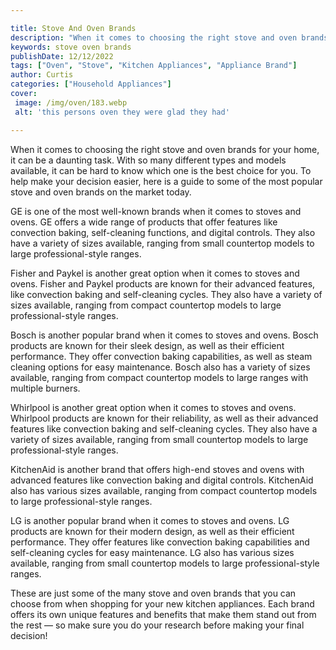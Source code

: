 ```yaml
---

title: Stove And Oven Brands
description: "When it comes to choosing the right stove and oven brands for your home, it can be a daunting task. With so many different types a...see more"
keywords: stove oven brands
publishDate: 12/12/2022
tags: ["Oven", "Stove", "Kitchen Appliances", "Appliance Brand"]
author: Curtis
categories: ["Household Appliances"]
cover: 
 image: /img/oven/183.webp
 alt: 'this persons oven they were glad they had'

---
```


When it comes to choosing the right stove and oven brands for your home, it can be a daunting task. With so many different types and models available, it can be hard to know which one is the best choice for you. To help make your decision easier, here is a guide to some of the most popular stove and oven brands on the market today. 

GE is one of the most well-known brands when it comes to stoves and ovens. GE offers a wide range of products that offer features like convection baking, self-cleaning functions, and digital controls. They also have a variety of sizes available, ranging from small countertop models to large professional-style ranges. 

Fisher and Paykel is another great option when it comes to stoves and ovens. Fisher and Paykel products are known for their advanced features, like convection baking and self-cleaning cycles. They also have a variety of sizes available, ranging from compact countertop models to large professional-style ranges. 

Bosch is another popular brand when it comes to stoves and ovens. Bosch products are known for their sleek design, as well as their efficient performance. They offer convection baking capabilities, as well as steam cleaning options for easy maintenance. Bosch also has a variety of sizes available, ranging from compact countertop models to large ranges with multiple burners. 

Whirlpool is another great option when it comes to stoves and ovens. Whirlpool products are known for their reliability, as well as their advanced features like convection baking and self-cleaning cycles. They also have a variety of sizes available, ranging from small countertop models to large professional-style ranges. 

KitchenAid is another brand that offers high-end stoves and ovens with advanced features like convection baking and digital controls. KitchenAid also has various sizes available, ranging from compact countertop models to large professional-style ranges. 

LG is another popular brand when it comes to stoves and ovens. LG products are known for their modern design, as well as their efficient performance. They offer features like convection baking capabilities and self-cleaning cycles for easy maintenance. LG also has various sizes available, ranging from small countertop models to large professional-style ranges. 

These are just some of the many stove and oven brands that you can choose from when shopping for your new kitchen appliances. Each brand offers its own unique features and benefits that make them stand out from the rest — so make sure you do your research before making your final decision!
